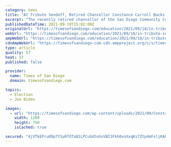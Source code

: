 ```yaml
---
category: news
title: "At Tribute Sendoff, Retired Chancellor Constance Carroll Backs Joe Biden on Free Community College Tuition"
excerpt: "The recently retired chancellor of the San Diego Community College District praised President Joe Biden’s proposal for tuition-free community colleges nationwide as part of his American Families Plan."
publishedDateTime: 2021-09-19T15:02:00Z
originalUrl: "https://timesofsandiego.com/education/2021/09/18/in-tribute-sendoff-retired-chancellor-constance-carroll-backs-joe-biden-on-free-community-college-tuition/"
webUrl: "https://timesofsandiego.com/education/2021/09/18/in-tribute-sendoff-retired-chancellor-constance-carroll-backs-joe-biden-on-free-community-college-tuition/"
ampWebUrl: "https://timesofsandiego.com/education/2021/09/18/in-tribute-sendoff-retired-chancellor-constance-carroll-backs-joe-biden-on-free-community-college-tuition/"
cdnAmpWebUrl: "https://timesofsandiego-com.cdn.ampproject.org/c/s/timesofsandiego.com/education/2021/09/18/in-tribute-sendoff-retired-chancellor-constance-carroll-backs-joe-biden-on-free-community-college-tuition/"
type: article
quality: 57
heat: 57
published: false

provider:
  name: Times of San Diego
  domain: timesofsandiego.com

topics:
  - Election
  - Joe Biden

images:
  - url: "https://timesofsandiego.com/wp-content/uploads/2021/09/Constance-Carroll-gala-2.jpg"
    width: 1200
    height: 750
    isCached: true

secured: "4jVTkEPruODp7Y3uRfOTaQ1LPCuG45nUvVBI3Fkh0xnXxqKs7Ztp4mFsljKA87bCZ55PZcKlCrbHxRnTqeFEBPazL+rpS0RsYKl6S6tsfyhkjFmsgVTsWL1wOxetIxu7APXADgGSTZzMWYLpm2ZjxbIvi5wbD3XYt5kcgWsGeXFEVrhEirxyNXgaNf+G27kcXwEhHvmO7cpXlebPyZWylZH2eZmZSDKNqhF23nWqv2Iskh1yhWEsGfiajqIykOxIDgfM6VUdHi7ytDrfuC/g7QgcZBhU7iuym4j4Ra21efyVNmGg4ZprlblRf+RNoJf5u+3SFeDttdl/Mrm9X/pub6APtPviMIZbdH0tlNlv5TM=;x2xayazJWjPxdPqZJqn4Kg=="
---
```


